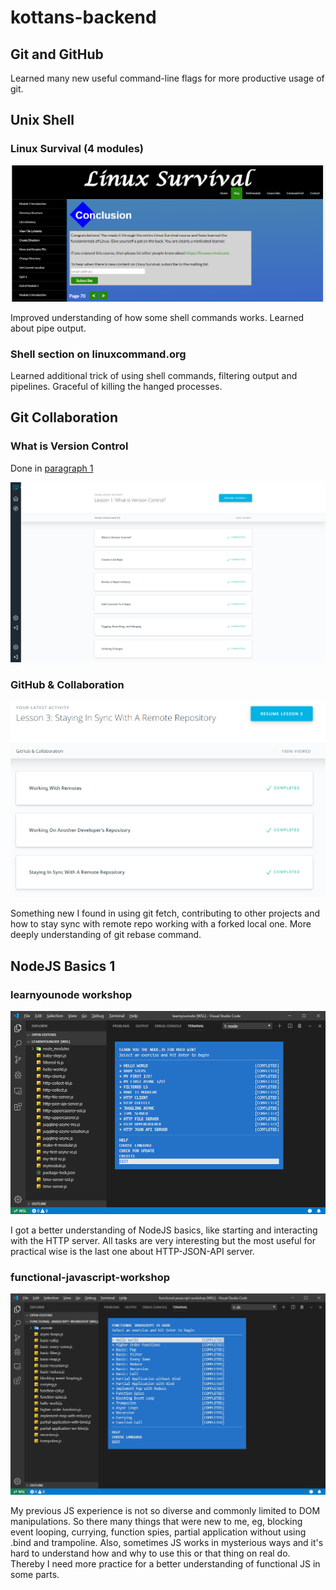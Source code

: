 # kottans-backend

## Git and GitHub

Learned many new useful command-line flags for more productive usage of git.

## Unix Shell

### Linux Survival (4 modules)

![conclusion](task_unix_shell/conclusion.png)

Improved understanding of how some shell commands works. Learned about pipe output.

### Shell section on linuxcommand.org

Learned additional trick of using shell commands, filtering output and pipelines. Graceful of killing the hanged processes.

## Git Collaboration

### What is Version Control

Done in [paragraph 1](#1-git-and-github)

![Version Control with Git](task_git_collaboration/git.png)

### GitHub & Collaboration

![GitHub & Collaboration](task_git_collaboration/git_collab.png)

Something new I found in using git fetch, contributing to other projects and how to stay sync with remote repo working with a forked local one. More deeply understanding of git rebase command.

## NodeJS Basics 1

### learnyounode workshop

![learnyounode workshop done](node_basic_1/learnyounode_finished.png)

I got a better understanding of NodeJS basics, like starting and interacting with the HTTP server. All tasks are very interesting but the most useful for practical wise is the last one about HTTP-JSON-API server.

### functional-javascript-workshop

![functional-javascript-workshop done](node_basic_1/functional-js-finished.png)

My previous JS experience is not so diverse and commonly limited to DOM manipulations. So there many things that were new to me, eg, blocking event looping, currying, function spies, partial application without using .bind and trampoline. Also, sometimes JS works in mysterious ways and it's hard to understand how and why to use this or that thing on real do. Thereby I need more practice for a better understanding of functional JS in some parts.

